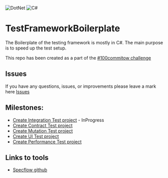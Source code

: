 ![DotNet](https://img.shields.io/badge/-.NET%207.0-darkviolet?style=for-the-badge&logo=.net&logoColor=white)
![C#](https://img.shields.io/badge/c%23-%23239120.svg?style=for-the-badge&logo=c-sharp&logoColor=white)

# TestFrameworkBoilerplate
The Boilerplate of the testing framework is mostly in C#.
The main purpose is to speed up the test setup.

This repo has been created as a part of the [#100commitow challenge](https://100commitow.pl)

## Issues
If you have any questions, issues, or improvements please leave a mark here [Issues](https://github.com/fszymaniak/TestFrameworkBoilerplate/issues)

## Milestones:
- [Create Integration Test project](https://github.com/fszymaniak/TestFrameworkBoilerplate/milestone/1) - InProgress
- [Create Contract Test project](https://github.com/fszymaniak/TestFrameworkBoilerplate/milestone/2)
- [Create Mutation Test project](https://github.com/fszymaniak/TestFrameworkBoilerplate/milestone/3)
- [Create UI Test project](https://github.com/fszymaniak/TestFrameworkBoilerplate/milestone/4)
- [Create Performance Test project](https://github.com/fszymaniak/TestFrameworkBoilerplate/milestone/5)

## Links to tools
- [Specflow github](https://github.com/SpecFlowOSS/SpecFlow)